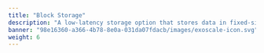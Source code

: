 ```yaml
---
title: "Block Storage"
description: "A low-latency storage option that stores data in fixed-size blocks, ideal for databases and high-performance applications."
banner: "98e16360-a366-4b78-8e0a-031da07fdacb/images/exoscale-icon.svg"
weight: 6
---
```

